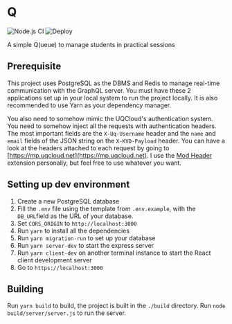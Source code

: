 # Q

![Node.js CI](https://github.com/CSSE1001/queue/workflows/Node.js%20CI/badge.svg)
![Deploy](https://github.com/CSSE1001/queue/workflows/Deploy/badge.svg)

A simple Q(ueue) to manage students in practical sessions

## Prerequisite
This project uses PostgreSQL as the DBMS and Redis to manage real-time communication 
with the GraphQL server. You must have these 2 applications set up in your local
system to run the project locally. It is also recommended to use Yarn as
your dependency manager.

You also need to somehow mimic the UQCloud's authentication system. You need to 
somehow inject all the requests with authentication headers. The most important
fields are the `X-Uq-Username` header and the `name` and `email` fields of the 
JSON string on the `X-KVD-Payload` header. You can have a look at the headers 
attached to each request by going to [https://mp.uqcloud.net](https://mp.uqcloud.net). 
I use the [Mod Header](https://bewisse.com/modheader/) extension personally, but feel 
free to use whatever you want.

## Setting up dev environment
1. Create a new PostgreSQL database
2. Fill the `.env` file using the template from `.env.example`, with the `DB_URL`field as the URL of your database.
3. Set `CORS_ORIGIN` to `http://localhost:3000`
4. Run `yarn` to install all the dependencies
5. Run `yarn migration-run` to set up your database
6. Run `yarn server-dev` to start the express server
7. Run `yarn client-dev` on another terminal instance to start the React client development server
8. Go to `https://localhost:3000`

## Building
Run `yarn build` to build, the project is built in the `./build` directory. 
Run `node build/server/server.js` to run the server.